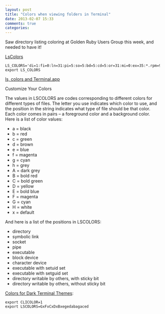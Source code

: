```yaml
---
layout: post
title: "Colors when viewing folders in Terminal"
date: 2013-02-07 15:33
comments: true
categories: 
---
```


Saw directory listing coloring at Golden Ruby Users Group this week, and needed to have it!

[LsColors](http://linux-sxs.org/housekeeping/lscolors.html)

    LS_COLORS='di=1:fi=0:ln=31:pi=5:so=5:bd=5:cd=5:or=31:mi=0:ex=35:*.rpm=90'
    export LS_COLORS

[ls, colors and Terminal.app](http://norbauer.com/notebooks/code/notes/ls-colors-and-terminal-app)

Customize Your Colors

The values in LSCOLORS are codes corresponding to different colors for different types of files. The letter you use indicates which color to use, and the position in the string indicates what type of file should be that color. Each color comes in pairs – a foreground color and a background color. Here is a list of color values:

* a = black
* b = red
* c = green
* d = brown
* e = blue
* f = magenta
* g = cyan
* h = grey
* A = dark grey
* B = bold red
* C = bold green
* D = yellow
* E = bold blue
* F = magenta
* G = cyan
* H = white
* x = default

And here is a list of the positions in LSCOLORS:

* directory
* symbolic link
* socket
* pipe
* executable
* block device
* character device
* executable with setuid set
* executable with setguid set
* directory writable by others, with sticky bit
* directory writable by others, without sticky bit

[Colors for Dark Terminal Themes](http://osxdaily.com/2012/02/21/add-color-to-the-terminal-in-mac-os-x/):

    export CLICOLOR=1
    export LSCOLORS=GxFxCxDxBxegedabagaced
